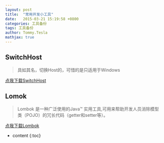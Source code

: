 ```yaml
---
layout: post
title:  "常用开发小工具"
date:   2015-03-21 15:19:58 +0800
categories: 工具备份
tags: 工具备份
author: Tommy.Tesla
mathjax: true
---
```


## SwitchHost
> 具如其名，切换Host的，可惜的是只适用于Windows

[点我下载SwitchHost](/resources/SwitchHost.rar)

## Lomok
 >Lombok 是一种广泛使用的Java™ 实用工具,可用来帮助开发人员消除模型类（POJO）的冗长代码（getter和setter等）。

[点我下载Lombok](/resources/lombok.jar)


* content
{:toc}